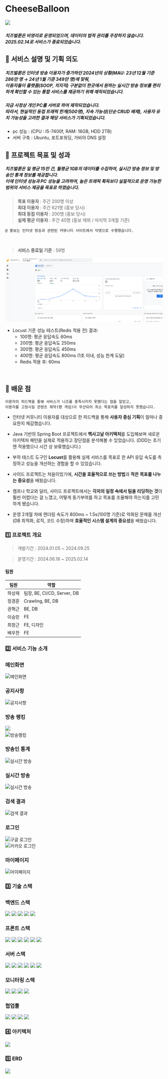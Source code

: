 # CheeseBalloon

<img src='./asset/cheeseballoon.gif'>

##### 치즈벌룬은 비영리로 운영되었으며, 데이터의 법적 권리를 주장하지 않습니다. <br/>2025.02.14로 서비스가 종료되었습니다.

## 📝 서비스 설명 및 기획 의도

##### 치즈벌룬은 인터넷 방송 이용자가 증가하던 2024년의 상황(MAU: 23년 12월 기준 286만 명 → 24년 1월 기준 349만 명)에 맞춰,<br/>이용자들이 플랫폼(SOOP, 치지직) 구분없이 한곳에서 원하는 실시간 방송 정보를 편리하게 확인할 수 있는 **통합 서비스를 제공하기 위해** 제작되었습니다.

##### 자금 사정상 개인 PC를 서버로 하여 제작되었습니다.<br/>따라서, 현실적인 동접 트래픽 한계(500명), 지속 가능성(단순 CRUD 배제), 사용자 유치 가능성을 고려한 결과 해당 서비스가 기획되었습니다.

- pc 성능 : (CPU : I5-7400f, RAM: 16GB, HDD 2TB)
- 서버 구축 : Ubuntu, 포트포워딩, 가비아 DNS 설정

## 🎯 프로젝트 목표 및 성과

##### 치즈벌룬은 일 평균 15만 건, 월평균 1GB의 데이터를 수집하여, 실시간 방송 정보 및 방송인 통계 정보를 제공합니다.<br/> 이에 인터넷 성능과 PC 성능을 고려하여, 높은 트래픽 획득보다 실질적으로 운영 가능한 범위의 서비스 제공을 목표로 하였습니다.

> **목표 이용자** : 주간 200명 이상 <br/>
> **최대 이용자** : 주간 621명 (홍보 당시) <br/>
> **최대 동접 이용자** : 200명 (홍보 당시) <br/>
> **실제 평균 이용자** : 주간 40명 (홍보 제외 / 마지막 3개월 기준) <br/>
```
@ 홍보는 인터넷 방송과 관련된 커뮤니티 사이트에서 익명으로 수행했습니다.
```
<br/>

> **서비스 종료일 기준** : 59명<br/>

<img src='./asset/02_15_viwer.png'><br/>

- Locust 기준 성능 테스트(Redis 적용 전) 결과:
  - 100명: 평균 응답속도 60ms
  - 200명: 평균 응답속도 250ms
  - 300명: 평균 응답속도 450ms
  - 400명: 평균 응답속도 800ms (1초 이내, 성능 한계 도달)
  - Redis 적용 후: 60ms

<br/>

## 🧩 배운 점

```
이용자의 피드백을 통해 서비스가 니즈를 충족시키지 못했다는 점을 알았고,
이용자를 고정시킬 콘텐츠 제작(팬 게임)이 무산되어 최소 목표치를 달성하지 못했습니다.
```

- 인터넷 커뮤니티 이용자를 대상으로 한 피드백을 통해 **사용자 중심 기획**이 얼마나 중요한지 체감했습니다.

- Java 기반의 Spring Boot 프로젝트에서 **헥사고날 아키텍처**를 도입해보며 새로운 아키텍처 패턴을 실제로 적용하고 장단점을 분석해볼 수 있었습니다. (DDD는 초기엔 적용했으나 시간 상 보류했습니다.)

- 부하 테스트 도구인 **Locust**를 활용해 실제 서비스를 목표로 한 API 응답 속도를 측정하고 성능을 개선하는 경험을 할 수 있었습니다.

- 사이드 프로젝트는 처음이었기에, **시간을 효율적으로 쓰는 방법**과 **작은 목표를 나누는 중요성**을 배웠습니다.

- 캠프나 학교와 달리, 사이드 프로젝트에서는 **각자의 일정 속에서 팀을 리딩하는 것**이 훨씬 어렵다는 걸 느꼈고, 어떻게 동기부여를 하고 목표를 조율해야 하는지를 고민하게 됐습니다.

- 운영 2개월 차에 렌더링 속도가 800ms ~ 1.5s(100명 기준)로 악화된 문제를 개선(DB 최적화, 로직, 코드 수정)하며 **효율적인 시스템 설계의 중요성**을 배웠습니다.


### 1️⃣ 프로젝트 개요

> 개발기간 : 2024.01.05 ~ 2024.09.25

> 운영기간 : 2024.06.18 ~ 2025.02.14


#### 팀원

| 팀원 | 역할 |
| --- | --- |
| 하상재 | 팀장, BE, CI/CD, Server, DB |
| 정경훈 | Crawling, BE, DB |
| 권혁근 | BE, DB |
| 이승민 | FE |
| 최창근 | FE, 디자인 |
| 배우찬 | FE |



### 2️⃣ 서비스 기능 소개

### 메인화면
<img src="./asset/gif_main2.gif" alt="메인화면">

### 공지사항
<img src="./asset/gif_notice.gif" alt="공지사항">

### 방송 랭킹
<img src="./asset/gif_ranking1.gif"><br/><img src="./asset/gif_ranking2.gif" alt="방송랭킹">

### 방송인 통계
<img src="./asset/gif_detail1.gif" alt="실시간 방송">

### 실시간 방송
<img src="./asset/gif_live.gif" alt="실시간 방송">

### 검색 결과
<img src="./asset/gif_search.gif" alt="검색 결과">

### 로그인
<img src="./asset/gif_google_login.gif" alt="구글 로그인"><br/><img src="./asset/gif_kakao_login.gif" alt="카카오 로그인">

### 마이페이지
<img src="./asset/gif_mypage.gif" alt="마이페이지">


### 3️⃣ 기술 스택

### 백엔드 스택
<img src="https://img.shields.io/badge/java-007396?style=for-the-badge&logo=java&logoColor=white"> <img src="https://img.shields.io/badge/gradle-02303A?style=for-the-badge&logo=gradle&logoColor=white"> <img src="https://img.shields.io/badge/springboot-6DB33F?style=for-the-badge&logo=springboot&logoColor=white"> <img src="https://img.shields.io/badge/python-3776AB?style=for-the-badge&logo=python&logoColor=white"> <img src="https://img.shields.io/badge/nestjs-E0234E?style=for-the-badge&logo=nestjs&logoColor=white">

### 프론트 스택
<img src="https://img.shields.io/badge/html5-E34F26?style=for-the-badge&logo=html5&logoColor=white"> <img src="https://img.shields.io/badge/css-1572B6?style=for-the-badge&logo=css3&logoColor=white"> <img src="https://img.shields.io/badge/javascript-F7DF1E?style=for-the-badge&logo=javascript&logoColor=black"> <img src="https://img.shields.io/badge/typescript-3178C6?style=for-the-badge&logo=typescript&logoColor=black"> <img src="https://img.shields.io/badge/node.js-339933?style=for-the-badge&logo=Node.js&logoColor=white"> <img src="https://img.shields.io/badge/next.js-61DAFB?style=for-the-badge&logo=nextdotjs&logoColor=white">

### 서버 스택
<img src="https://img.shields.io/badge/ubuntu-E95420?style=for-the-badge&logo=ubuntu&logoColor=white"> <img src="https://img.shields.io/badge/nginx-009639?style=for-the-badge&logo=nginx&logoColor=white"> <img src="https://img.shields.io/badge/jenkins-D24939?style=for-the-badge&logo=jenkins&logoColor=white"> <img src="https://img.shields.io/badge/minio-C72E49?style=for-the-badge&logo=minio&logoColor=white"> <img src="https://img.shields.io/badge/mariadb-003545?style=for-the-badge&logo=mariadb&logoColor=white"> <img src="https://img.shields.io/badge/redis-FF4438?style=for-the-badge&logo=redis&logoColor=white">

### 모니터링 스택
<img src="https://img.shields.io/badge/elasticsearch-005571?style=for-the-badge&logo=elasticsearch&logoColor=white"> <img src="https://img.shields.io/badge/logstash-005571?style=for-the-badge&logo=logstash&logoColor=white"> <img src="https://img.shields.io/badge/kibana-005571?style=for-the-badge&logo=kibana&logoColor=white"> <img src="https://img.shields.io/badge/googleanalytics-E37400?style=for-the-badge&logo=googleanalytics&logoColor=white">

### 협업툴

<img src="https://img.shields.io/badge/confluence-0052CC?style=for-the-badge&logo=confluence&logoColor=white"> <img src="https://img.shields.io/badge/jira-0052CC?style=for-the-badge&logo=jira&logoColor=white"> <img src="https://img.shields.io/badge/git-F05032?style=for-the-badge&logo=git&logoColor=white"> <img src="https://img.shields.io/badge/github-181717?style=for-the-badge&logo=github&logoColor=white">

### 4️⃣ 아키텍처
<img src="./asset/architecture.png">

### 5️⃣ ERD
<img src="./asset/ERD.png">

